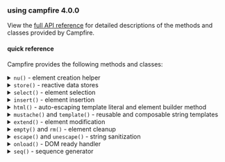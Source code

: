 ### using campfire 4.0.0

View the [full API reference](/site/docs/modules/campfire.html) for detailed
descriptions of the methods and classes provided by Campfire.

#### quick reference

Campfire provides the following methods and classes:

<details>
<summary><code>nu()</code> - element creation helper</summary>

Creates a new DOM element with a fluent builder API.

##### Create a simple element

```js
const [div] = cf.nu("div")
  .content("Hello World")
  .attr("id", "greeting")
  .done();
```

##### Button with click handler

```js
const [button] = cf.nu("button#submit.primary")
  .content("Submit")
  .attr("type", "submit")
  .on("click", () => console.log("Clicked!"))
  .style("backgroundColor", "blue")
  .done();
```

##### Element with classes

```js
const [card] = cf.nu(".card.shadow") // Creates div by default
  .content("Card content")
  .done();
```

##### Element with reactive content

```js
const name = cf.store({ value: "John" });

const [greeting] = cf.nu("h1")
  .content(({ name }) => `Hello, ${name}!`)
  .deps({ name })
  .done();
```

##### Select multiple created elements with `.gimme()`

```js
const [card, title, desc] = cf.nu("div.card")
  .html(`
    <h2 class="title">Card Title</h2>
    <p class="desc">Description</p>
  `)
  .gimme(".title", ".desc") // Variadic - pass any number of selectors
  .done();
```

##### Compose elements with reactive children

```js
const parentData = cf.store({ value: "Parent content" });
const childData = cf.store({ value: "Child content" });

// Parent with slots for child components
const [parent] = cf.nu("section")
  .deps({ data: parentData })
  .html(({ data }) => `
    <h3>${data}</h3>
    <cf-slot name="child"></cf-slot>
  `)
  .children({
    // Child components maintain independent reactivity
    // and are preserved between re-renders of the parent
    child: cf.nu("div")
      .deps({ data: childData })
      .content(({ data }) => data)
      .done(),
  })
  .done();
```

</details>

<details>
<summary><code>store()</code> - reactive data stores</summary>

Creates reactive data stores to manage state with automatic UI updates.

##### A simple value store

```js
const counter = cf.store({ value: 0 });
counter.update(5); // Sets value to 5
counter.value; // Gets current value (5)
```

##### Subscribe to changes

```js
counter.on("change", (event) => {
  console.log(`Value changed to ${event.value}`);
});
```

##### List store for arrays

```js
const todoList = cf.store({ type: "list", value: ["Buy milk"] });
todoList.push("Walk dog"); // Adds to the end
todoList.remove(0); // Removes first item
todoList.clear(); // Empties the list
```

##### Map store for key-value data

```js
const user = cf.store({
  type: "map",
  value: { name: "John", age: 30 },
});
user.set("location", "New York"); // Add/update a property
user.delete("age"); // Remove a property
user.clear(); // Empty the map
```

##### Subscribe to all events with any()

```js
todoList.any((event) => {
  console.log(`Event type: ${event.type}`);
});
```

</details>

<details>
<summary><code>select()</code> - element selection</summary>

Selects elements from the DOM with a unified API.

##### Select a single element (returns an array with one item)

```js
const [header] = cf.select({ s: "#page-header" });
// or if you need the ref for passing somewhere:
const header = cf.select({ s: "#page-header", single: true });
```

##### Select from a specific parent element

```js
const [submitButton] = cf.select({
  s: 'button[type="submit"]',
  from: formElement,
});
```

##### Select multiple elements

```js
const paragraphs = cf.select({
  s: "p",
  all: true,
});
```

##### Combining with other operations

```js
cf.select({ s: ".cards", all: true }).forEach((card) => {
  cf.extend(card, { style: { border: "1px solid black" } });
});
```

</details>

<details>
<summary><code>insert()</code> - element insertion</summary>

Inserts elements into the DOM at specific positions.

##### Insert at the end of a container

```js
cf.insert([elt], { into: container });
```

##### Insert at the start of a container

```js
cf.insert([elt], { into: container, at: "start" });
```

##### Insert before (as siblings of) another element

```js
cf.insert([elt], { before: referenceElement });
```

##### Insert multiple elements after (as siblings of) another element

```js
cf.insert([elt1, elt2], { after: referenceElement });
```

##### Create and insert in one step

```js
cf.insert(cf.nu().content("New content").done(), { into: document.body });
```

</details>

<details>
<summary><code>html()</code> - auto-escaping template literal and element builder method</summary>

Creates HTML strings with automatic escaping of interpolated values.

##### Basic usage with automatic escaping

```js
const username = '<script>alert("XSS")</script>';
const greeting = cf.html`Hello, ${username}!`;
// Result: "Hello, &lt;script&gt;alert("XSS")&lt;/script&gt;!"
```

##### Use r() to disable escaping for trusted content

```js
const trusted = cf.r('"<b>Bold text</b>"');
const message = cf.html`Safe message: ${trusted}`;
// Result: "Safe message: "<b>Bold text</b>""
```

##### Use with element creation

```js
const [div] = cf.nu("div")
  .deps({ user })
  // .html() is equivalent to .content().raw(true)
  .html(({ user }) => cf.html`<h1>Title</h1><p>${user}</p>`)
  .done();
```

</details>

<details>
<summary><code>mustache()</code> and <code>template()</code> - reusable and composable string templates</summary>

Simple templating system for string interpolation.

##### Basic mustache templating (escaped by default)

```js
const result = cf.mustache("Hello, {{ name }}!", { name: "John" });
// Result: "Hello, John!"
```

##### With HTML content (escaped by default)

```js
const result = cf.mustache("Welcome, {{ user }}!", { user: "<b>Admin</b>" });
// Result: "Welcome, &lt;b&gt;Admin&lt;/b&gt;!"
```

##### Disable escaping for trusted content

```js
const result = cf.mustache(
  "Welcome, {{ userName }}!",
  { userName: "<b>Admin</b>" },
  false, // disable escaping
);
// Result: "<b>Admin</b>"
```

##### Create reusable template function

```js
const greet = cf.template("Hello, {{ name }}!");
const aliceGreeting = greet({ name: "Alice" }); // "Hello, Alice!"
const bobGreeting = greet({ name: "Bob" }); // "Hello, Bob!"
```

</details>

<details>
<summary><code>extend()</code> - element modification</summary>

Modifies existing DOM elements with the same options as <code>nu()</code>.

##### Basic usage

```js
const element = document.querySelector("#my-element");
cf.extend(element, {
  contents: "New content",
  style: { color: "red", fontSize: "16px" },
});
```

##### Add event handlers

```js
cf.extend(element, {
  on: {
    click: () => console.log("Clicked!"),
    mouseover: () => element.style.opacity = "0.8",
  },
});
```

##### With reactive data

```js
const titleStore = cf.store({ value: "Initial Title" });

cf.extend(pageHeader, {
  contents: ({ title }) => `Page: ${title}`,
  deps: { title: titleStore },
});
```

##### Composing elements with extend

```js
const childContent = cf.store({ value: "Child text" });

cf.extend(container, {
  contents: `<h2>Container</h2>
<cf-slot name="childSlot"></cf-slot>`,
  raw: true,
  children: {
    childSlot: cf.nu("span")
      .deps({ childContent })
      .content(({ childContent }) => childContent)
      .ref(),
  },
});
```

</details>

<details>
<summary><code>empty()</code> and <code>rm()</code> - element cleanup</summary>

Remove elements or their contents from the DOM.

##### Empty an element (removes all children)

```js
cf.empty(container);
```

##### Remove element entirely

```js
cf.rm(element);
```

</details>

<details>
<summary><code>escape()</code> and <code>unescape()</code> - string sanitization</summary>

Simple HTML escaping and unescaping utilities. These are the bare minimum for
inserting text into the DOM - you should look to a different library for more
complex needs.

```js
escape("<script>alert('XSS')</script>"); // "&lt;script&gt;alert('XSS')&lt;/script&gt;"

// Unescape previously escaped strings
unescape("&lt;script&gt;alert('XSS')&lt;/script&gt;"); // "<script>alert('XSS')</script>"
```

</details>

<details>
<summary><code>onload()</code> - DOM ready handler</summary>

Executes code when the DOM is fully loaded.

```js
cf.onload(() => {
  // Initialize application
  const [app] = cf.nu("div#app").done();
  cf.insert(app, { into: document.body });
});
```

</details>

<details>
<summary><code>seq()</code> - sequence generator</summary>

Generates numerical sequences for iteration.

##### Range from 0 to 5 (exclusive)

```js
cf.seq(5); // [0, 1, 2, 3, 4]
```

##### Range from 2 to 7 (exclusive)

```js
cf.seq(2, 7); // [2, 3, 4, 5, 6]
```

##### Range with custom step

```js
cf.seq(1, 10, 2); // [1, 3, 5, 7, 9]
```

##### Creating multiple elements with seq

```js
cf.seq(5).forEach((i) => {
  const [item] = cf.nu("li")
    .content(`Item ${i + 1}`)
    .done();
  cf.insert(item, { into: listElement });
});
```

</details>
